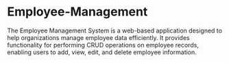 # Employee-Management
The Employee Management System is a web-based  application designed to help organizations manage  employee data efficiently. It provides functionality for  performing CRUD operations on employee records,  enabling users to add, view, edit, and delete employee  information.

